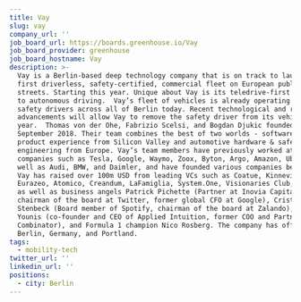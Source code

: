 ```yaml
---
title: Vay
slug: vay
company_url: ''
job_board_url: https://boards.greenhouse.io/Vay
job_board_provider: greenhouse
job_board_hostname: Vay
description: >-
  Vay is a Berlin-based deep technology company that is on track to launch the
  first driverless, safety-certified, commercial fleet on European public
  streets. Starting this year. Unique about Vay is its teledrive-first approach
  to autonomous driving.  Vay’s fleet of vehicles is already operating with
  safety drivers across all of Berlin today. Recent technological and regulatory
  advancements will allow Vay to remove the safety driver from its vehicles this
  year.  Thomas von der Ohe, Fabrizio Scelsi, and Bogdan Djukic founded Vay in
  September 2018. Their team combines the best of two worlds - software and
  product experience from Silicon Valley and automotive hardware & safety
  engineering from Europe. Vay’s team members have previously worked at
  companies such as Tesla, Google, Waymo, Zoox, Byton, Argo, Amazon, Uber as
  well as Audi, BMW, and Daimler, and have founded various companies before. 
  Vay has raised over 100m USD from leading VCs such as Coatue, Kinnevik,
  Eurazeo, Atomico, Creandum, LaFamiglia, System.One, Visionaries Club, Signals
  as well as business angels Patrick Pichette (Partner at Inovia Capital,
  chairman of the board at Twitter, former global CFO at Google), Cristina
  Stenbeck (Board member of Spotify, chairman of the board at Zalando), Qasar
  Younis (co-founder and CEO of Applied Intuition, former COO and Partner of Y
  Combinator), and Formula 1 champion Nico Rosberg. The company has offices in
  Berlin, Germany, and Portland.
tags:
  - mobility-tech
twitter_url: ''
linkedin_url: ''
positions:
  - city: Berlin
---
```

